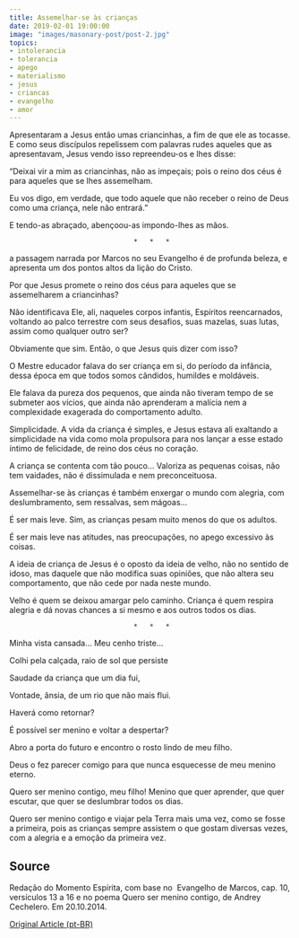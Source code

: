 ```yaml
---
title: Assemelhar-se às crianças
date: 2019-02-01 19:00:00
image: "images/masonary-post/post-2.jpg"
topics: 
- intolerancia
- tolerancia
- apego
- materialismo
- jesus
- criancas
- evangelho
- amor
---
```


Apresentaram a Jesus então umas criancinhas, a fim de que ele as tocasse. E
como seus discípulos repelissem com palavras rudes aqueles que as apresentavam,
Jesus vendo isso repreendeu-os e lhes disse:

“Deixai vir a mim as criancinhas, não as impeçais; pois o reino dos céus é para
aqueles que se lhes assemelham.

Eu vos digo, em verdade, que todo aquele que não receber o reino de Deus como
uma criança, nele não entrará.”

E tendo-as abraçado, abençoou-as impondo-lhes as mãos.

                                   *   *   *

a passagem narrada por Marcos no seu Evangelho é de profunda beleza, e
apresenta um dos pontos altos da lição do Cristo.

Por que Jesus promete o reino dos céus para aqueles que se assemelharem a
criancinhas?

Não identificava Ele, ali, naqueles corpos infantis, Espíritos reencarnados,
voltando ao palco terrestre com seus desafios, suas mazelas, suas lutas, assim
como qualquer outro ser?

Obviamente que sim. Então, o que Jesus quis dizer com isso?

O Mestre educador falava do ser criança em si, do período da infância, dessa
época em que todos somos cândidos, humildes e moldáveis.

Ele falava da pureza dos pequenos, que ainda não tiveram tempo de se submeter
aos vícios, que ainda não aprenderam a malícia nem a complexidade exagerada do
comportamento adulto.

Simplicidade. A vida da criança é simples, e Jesus estava ali exaltando a
simplicidade na vida como mola propulsora para nos lançar a esse estado íntimo
de felicidade, de reino dos céus no coração.

A criança se contenta com tão pouco... Valoriza as pequenas coisas, não tem
vaidades, não é dissimulada e nem preconceituosa.

Assemelhar-se às crianças é também enxergar o mundo com alegria, com
deslumbramento, sem ressalvas, sem mágoas...

É ser mais leve. Sim, as crianças pesam muito menos do que os adultos.

É ser mais leve nas atitudes, nas preocupações, no apego excessivo às coisas.

A ideia de criança de Jesus é o oposto da ideia de velho, não no sentido de
idoso, mas daquele que não modifica suas opiniões, que não altera seu
comportamento, que não cede por nada neste mundo.

Velho é quem se deixou amargar pelo caminho. Criança é quem respira alegria e
dá novas chances a si mesmo e aos outros todos os dias.

                                   *   *   *

Minha vista cansada... Meu cenho triste...

Colhi pela calçada, raio de sol que persiste

Saudade da criança que um dia fui,

Vontade, ânsia, de um rio que não mais flui.

Haverá como retornar?

É possível ser menino e voltar a despertar?

Abro a porta do futuro e encontro o rosto lindo de meu filho.

Deus o fez parecer comigo para que nunca esquecesse de meu menino eterno.

Quero ser menino contigo, meu filho! Menino que quer aprender, que quer
escutar, que quer se deslumbrar todos os dias.

Quero ser menino contigo e viajar pela Terra mais uma vez, como se fosse a
primeira, pois as crianças sempre assistem o que gostam diversas vezes, com a
alegria e a emoção da primeira vez.

## Source
Redação do Momento Espírita, com base no
 Evangelho de Marcos, cap. 10, versículos 13 a 16
e no poema Quero ser menino contigo, de Andrey Cechelero.
Em 20.10.2014.

 


[Original Article (pt-BR)](http://www.momento.com.br/pt/ler_texto.php?id=4278)


